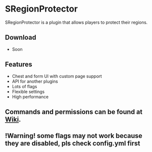 # SRegionProtector
SRegionProtector is a plugin that allows players to protect their regions.
## Download
* Soon
## Features
* Chest and form UI with custom page support
* API for another plugins
* Lots of flags
* Flexible settings
* High performance

## Commands and permissions can be found at [Wiki](https://github.com/SergeyDertan/SRegionProtector/wiki).

## !Warning! some flags may not work because they are disabled, pls check config.yml first
